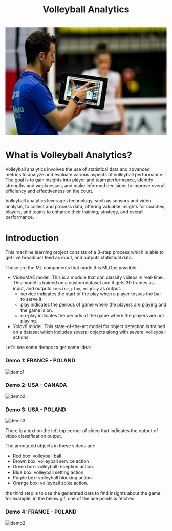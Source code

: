 
<h1 align="center">
    Volleyball Analytics
</h1>
<h1 align="center">
    <img src="data/wiki/images/coach2.jpg">
</h1>
    


# What is Volleyball Analytics?

Volleyball analytics involves the use of statistical data and 
advanced metrics to analyze and evaluate various aspects of 
volleyball performance. The goal is to gain insights into player 
and team performance, identify strengths and weaknesses, 
and make informed decisions to improve overall efficiency and effectiveness 
on the court.

Volleyball analytics leverages technology, such as sensors and video
analysis, to collect and process data, offering valuable insights 
for coaches, players, and teams to enhance their training, 
strategy, and overall performance.

# Introduction
This machine learning project consists of a 3-step process which is able to get live broadcast feed as input, 
and outputs statistical data.

These are the ML components that made this MLOps possible:

- VideoMAE model: This is a module that can classify videos in real-time. This model is trained on a 
    custom dataset and it gets 30 frames as input, and outputs `service`, `play`, `no-play` as output.
  - service indicates the start of the play when a player tosses the ball to serve it.
  - play indicates the periods of game where the players are playing and the game is on.
  - no-play indicates the periods of the game where the players are not playing.
- Yolov8 model: This state-of-the-art model for object detection is trained on a dataset which includes 
   several objects along with several volleyball actions.

Let's see some demos to get some idea:

### Demo 1: FRANCE - POLAND

![demo1](data/wiki/gifs/11_f1.gif)

### Demo 2: USA - CANADA

![demo2](data/wiki/gifs/20_2_demo.gif)

### Demo 3: USA - POLAND

![demo3](data/wiki/gifs/22_2_DEMO.gif)

There is a text on the left top corner of video that indicates the output of 
video classification output.

The annotated objects in these videos are:

- Red box: volleyball ball
- Brown box: volleyball service action
- Green box: volleyball reception action.
- Blue box: volleyball setting action.
- Purple box: volleyball blocking action.
- Orange box: volleyball spike action.

the third step is to use the generated data to find insights about the game. 
for example, in the below gif, one of the ace points is fetched 

### Demo 4: FRANCE - POLAND

![demo2](data/wiki/gifs/ace.gif)



